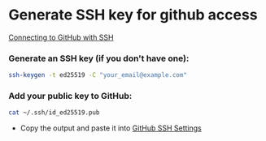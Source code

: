 # Generate SSH key for github access

[Connecting to GitHub with SSH](https://docs.github.com/en/authentication/connecting-to-github-with-ssh)
### Generate an SSH key (if you don't have one):

```bash
ssh-keygen -t ed25519 -C "your_email@example.com"
```
### Add your public key to GitHub:

```bash
cat ~/.ssh/id_ed25519.pub
```

- Copy the output and paste it into [GitHub SSH Settings](https://github.com/settings/ssh/new)